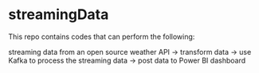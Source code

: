 # streamingData

This repo contains codes that can perform the following: 

streaming data from an open source weather API -> 
transform data -> 
use Kafka to process the streaming data -> 
post data to Power BI dashboard
